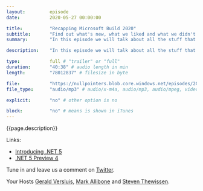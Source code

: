 ```yaml
---
layout:         episode
date: 			2020-05-27 00:00:00

title: 			"Recapping Microsoft Build 2020"
subtitle: 		"Find out what's new, what we liked and what we didn't like."
summary: 		"In this episode we will talk about all the stuff that was announced at Microsoft Build 2020. Features like Windows Terminal, Microsoft Learn, Codespaces and Azure Static Web Apps and even more awesome stuff all make an appearance in this episode."

description: 	"In this episode we will talk about all the stuff that was announced at Microsoft Build 2020. Features like Windows Terminal, Microsoft Learn, Codespaces and Azure Static Web Apps and even more awesome stuff all make an appearance in this episode."

type:			full # "trailer" or "full"
duration: 		"40:38" # audio length in min
length: 		"78012837" # filesize in byte

file: 			"https://nullpointers.blob.core.windows.net/episodes/20200527_Build2020.mp3"
file_type: 		"audio/mp3" # audio/x-m4a, audio/mp3, audio/mpeg, video/quicktime, video/mp4, video/x-m4v, application/pdf, and document/x-epub

explicit: 		"no" # other option is no

block: 			"no" # means is shown in iTunes
---
```


{{page.description}}

Links:
* [Introducing .NET 5](https://devblogs.microsoft.com/dotnet/introducing-net-5/)
* [.NET 5 Preview 4](https://devblogs.microsoft.com/dotnet/announcing-net-5-preview-4-and-our-journey-to-one-net/)

Tune in and leave us a comment on [Twitter](https://twitter.com/nullpointersio).

Your Hosts [Gerald Versluis](https://twitter.com/jfversluis), [Mark Allibone](https://twitter.com/mallibone) and [Steven Thewissen](https://twitter.com/devnl).
